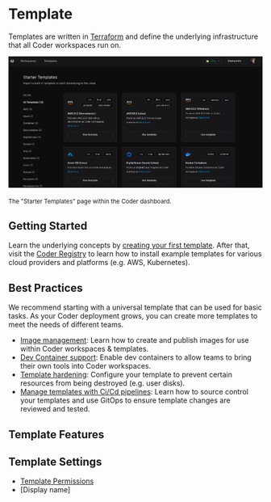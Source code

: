 # Template

Templates are written in [Terraform](https://developer.hashicorp.com/terraform/intro) and define the underlying infrastructure that all Coder workspaces run on.

![Starter templates](../../images/admin/templates/starter-templates.png)

<small>The "Starter Templates" page within the Coder dashboard.</small>

## Getting Started

Learn the underlying concepts by [creating your first template](../../tutorials/template-from-scratch.md). After that, visit the [Coder Registry](https://registry.coder.com/templates) to learn how to install example templates for various cloud providers and platforms (e.g. AWS, Kubernetes).

## Best Practices

We recommend starting with a universal template that can be used for basic tasks. As your Coder deployment grows, you can create more templates to meet the needs of different teams.

- [Image management](../../tutorials/image-management.md): Learn how to create and publish images for use within Coder workspaces & templates.
- [Dev Container support](#): Enable dev containers to allow teams to bring their own tools into Coder workspaces.
- [Template hardening](./): Configure your template to prevent certain resources from being destroyed (e.g. user disks).
- [Manage templates with Ci/Cd pipelines](#): Learn how to source control your templates and use GitOps to ensure template changes are reviewed and tested.

## Template Features

## Template Settings

- [Template Permissions]()
- [Display name]
